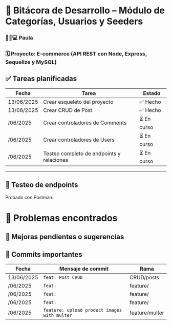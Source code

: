 # 📒 Bitácora de Desarrollo – Módulo de Categorías, Usuarios y Seeders

### 👩‍🦰💻 Paula

### 🗓️ Proyecto: E-commerce (API REST con Node, Express, Sequelize y MySQL)

## ✅ Tareas planificadas

| Fecha      | Tarea                                     | Estado      |
| ---------- | ----------------------------------------- | ----------- |
| 13/06/2025 | Crear esqueleto del proyecto              | ✅ Hecho    |
| 13/06/2025   | Crear CRUD de Post               | ✅ Hecho    |
| /06/2025   | Crear controladores de Comments           | ⏳ En curso |
| /06/2025   | Crear controladores de Users              | ⏳ En curso |
| /06/2025   | Testeo completo de endpoints y relaciones | ⏳ En curso |

---

## 🧪 Testeo de endpoints

Probado con Postman:

# 🧩 Problemas encontrados

## 📌 Mejoras pendientes o sugerencias

## 📍 Commits importantes

| Fecha    | Mensaje de commit                            | Rama           |
| -------- | -------------------------------------------- | -------------- |
| 13/06/2025 | `feat: Post CRUD`                                     | CRUD/posts    |
| /06/2025 | `feat: `                                     | feature/       |
| /06/2025 | `feat: `                                     | feature/       |
| /06/2025 | `feat: `                                     | feature/       |
| /06/2025 | `feature: upload product images with multer` | feature/multer |
